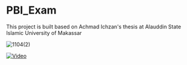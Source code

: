 # PBI_Exam
This project is built based on Achmad Ichzan's thesis at Alauddin State Islamic University of Makassar

![1104(2)](https://github.com/achmadichzan/PBI_Exam/assets/122871669/1d5c2c4b-a241-4c19-803a-bf0080c3c956)

[![Video](https://img.youtube.com/vi/_AO23gY6mXs/maxresdefault.jpg)](https://www.youtube.com/watch?v=_AO23gY6mXs)
